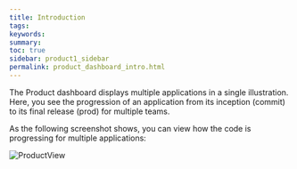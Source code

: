 ```yaml
---
title: Introduction
tags:
keywords:
summary:
toc: true
sidebar: product1_sidebar
permalink: product_dashboard_intro.html
---
```


The Product dashboard displays multiple applications in a single illustration. Here, you see the progression of an application from its inception (commit) to its final release (prod) for multiple teams.

As the following screenshot shows, you can view how the code is progressing for multiple applications:

![ProductView](http://capitalone.github.io/Hygieia/media/images/Screenshots/hygieia-product-dashboard.png)
